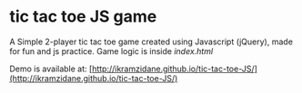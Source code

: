 # tic tac toe JS game
A Simple 2-player tic tac toe game created using Javascript (jQuery), made for fun and js practice.
Game logic is inside *index.html*

Demo is available at: [http://ikramzidane.github.io/tic-tac-toe-JS/](http://ikramzidane.github.io/tic-tac-toe-JS/)
